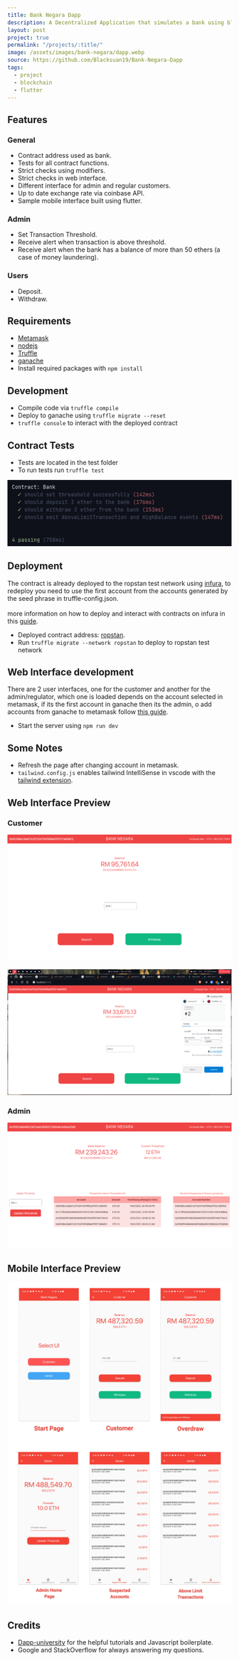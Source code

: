 ```yaml
---
title: Bank Negara Dapp
description: A Decentralized Application that simulates a bank using blockchain
layout: post
project: true
permalink: "/projects/:title/"
image: /assets/images/bank-negara/dapp.webp
source: https://github.com/Blacksuan19/Bank-Negara-Dapp
tags:
  - project
  - blockchain
  - flutter
---
```


## Features

### General

- Contract address used as bank.
- Tests for all contract functions.
- Strict checks using modifiers.
- Strict checks in web interface.
- Different interface for admin and regular customers.
- Up to date exchange rate via coinbase API.
- Sample mobile interface built using flutter.

### Admin

- Set Transaction Threshold.
- Receive alert when transaction is above threshold.
- Receive alert when the bank has a balance of more than 50 ethers (a case of
  money laundering).

### Users

- Deposit.
- Withdraw.

## Requirements

- [Metamask](https://metamask.io/)
- [nodejs](https://nodejs.org/en/download/)
- [Truffle](https://www.trufflesuite.com/)
- [ganache](https://www.trufflesuite.com/ganache)
- Install required packages with `npm install`

## Development

- Compile code via `truffle compile`
- Deploy to ganache using `truffle migrate --reset`
- `truffle console` to interact with the deployed contract

## Contract Tests

- Tests are located in the test folder
- To run tests run `truffle test`

![tests](/assets/images/bank-negara/tests.png)

## Deployment

The contract is already deployed to the ropstan test network using
[infura](http://infura.io/), to redeploy you need to use the first account from
the accounts generated by the seed phrase in truffle-config.json.<br><br> more
information on how to deploy and interact with contracts on infura in this
[guide](https://blog.infura.io/deploying-smart-contracts-managing-transactions-ethereum/).<br>

- Deployed contract address:
  [ropstan](https://ropsten.etherscan.io/address/0x8f129e60fd0a99128b234ab2ad434178df78442d).
- Run `truffle migrate --network ropstan` to deploy to ropstan test network

## Web Interface development

There are 2 user interfaces, one for the customer and another for the
admin/regulator, which one is loaded depends on the account selected in
metamask, if its the first account in ganache then its the admin, o add accounts
from ganache to metamask follow
[this guide](https://www.trufflesuite.com/docs/truffle/getting-started/truffle-with-metamask).

- Start the server using `npm run dev`

## Some Notes

- Refresh the page after changing account in metamask.
- `tailwind.config.js` enables tailwind IntelliSense in vscode with the
  [tailwind extension](https://marketplace.visualstudio.com/items?itemName=bradlc.vscode-tailwindcss).

## Web Interface Preview

### Customer

![customer](/assets/images/bank-negara/customer.png) <br><br>
![customer2](/assets/images/bank-negara/deposit.png)

### Admin

![admin](/assets/images/bank-negara/admin.png)

## Mobile Interface Preview

![1](/assets/images/bank-negara/1.png)  
![2](/assets/images/bank-negara/2.png)

## Credits

- [Dapp-university](https://www.dappuniversity.com/) for the helpful tutorials
  and Javascript boilerplate.
- Google and StackOverflow for always answering my questions.
